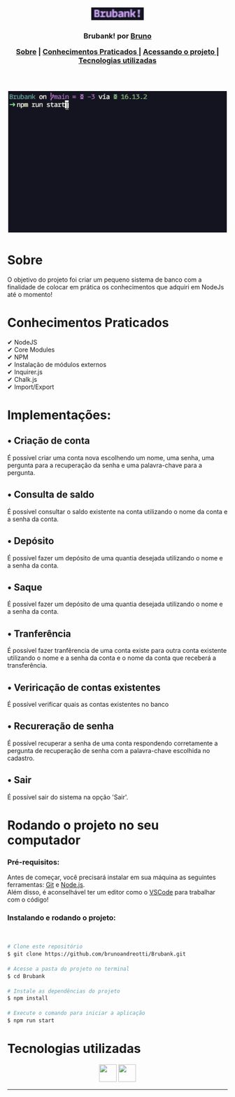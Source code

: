 
<br />
<p align="center">
    <img src="./readme/brubanklogo.svg" alt="Logo" width="120">

  <h3 align="center">Brubank! por <a href="https://www.linkedin.com/in/bruno-andreotti/" target='_blank'>Bruno</a>
 <br />
  
 <p align="center">
  <a href="#sobre">Sobre</a> |
  <a href="#conhecimentos-praticados"> Conhecimentos Praticados </a> |
  <a href="#instalando-e-rodando-o-projetoo"> Acessando o projeto </a> |  
  <a href="#tecnologias-utilizadas"> Tecnologias utilizadas </a>      
       <br />
    <br />
    <h1 align="center">
    <img src="./readme/brubank.gif" width='500' alt="gif-readme">
 </h1>
  </p>
</p>

# Sobre

O objetivo do projeto foi criar um pequeno sistema de banco com a finalidade de colocar em prática os conhecimentos que adquiri em NodeJs até o momento!

# Conhecimentos Praticados
✔ NodeJS <br>
✔ Core Modules <br>
✔ NPM <br>
✔ Instalação de módulos externos <br>
✔ Inquirer.js <br>
✔ Chalk.js <br>
✔ Import/Export <br>



# Implementações:

## • Criação de conta
  É possível criar uma conta nova escolhendo um nome, uma senha, uma pergunta para a recuperação da senha e uma palavra-chave para a pergunta.

## • Consulta de saldo
  É possível consultar o saldo existente na conta utilizando o nome da conta e a senha da conta.

## • Depósito
  É possível fazer um depósito de uma quantia desejada utilizando o nome e a senha da conta.

## • Saque
  É possível fazer um depósito de uma quantia desejada utilizando o nome e a senha da conta.

## • Tranferência
  É possível fazer tranfêrencia de uma conta existe para outra conta existente utilizando o nome e a senha da conta e o nome da conta que receberá a transferência.

## • Veriricação de contas existentes
  É possível verificar quais as contas existentes no banco

## • Recureração de senha
  É possível recuperar a senha de uma conta respondendo corretamente a pergunta de recuperação de senha com a palavra-chave escolhida no cadastro.

## • Sair
  É possível sair do sistema na opção 'Sair'.


# Rodando o projeto no seu computador

  ### Pré-requisitos:
Antes de começar, você precisará instalar em sua máquina as seguintes ferramentas:
[Git](https://git-scm.com) e [Node.js](https://nodejs.org/en/). <br> Além disso, é aconselhável ter um editor como o [VSCode](https://code.visualstudio.com/) para trabalhar com o código!

### Instalando e rodando o projeto:
<br>


```bash
# Clone este repositório
$ git clone https://github.com/brunoandreotti/Brubank.git

# Acesse a pasta do projeto no terminal
$ cd Brubank

# Instale as dependências do projeto
$ npm install

# Execute o comando para iniciar a aplicação
$ npm run start
```



# Tecnologias utilizadas

<p align="center">
  <img src="https://cdn.jsdelivr.net/gh/devicons/devicon/icons/javascript/javascript-plain.svg" height="40" width="40" />
  <a href="https://nodejs.org/en/"><img src="https://cdn.jsdelivr.net/gh/devicons/devicon/icons/nodejs/nodejs-original.svg" height="40" width="40" /></a>
  
</p>

---
